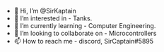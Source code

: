 - 👋 Hi, I’m @SirKaptain
- 👀 I’m interested in - Tanks.
- 🌱 I’m currently learning - Computer Engineering.
- 💞️ I’m looking to collaborate on - Microcontrollers
- 📫 How to reach me - discord, SirCaptain#5895

<!---
SirKaptain/SirKaptain is a ✨ special ✨ repository because its `README.md` (this file) appears on your GitHub profile.
You can click the Preview link to take a look at your changes.
--->
